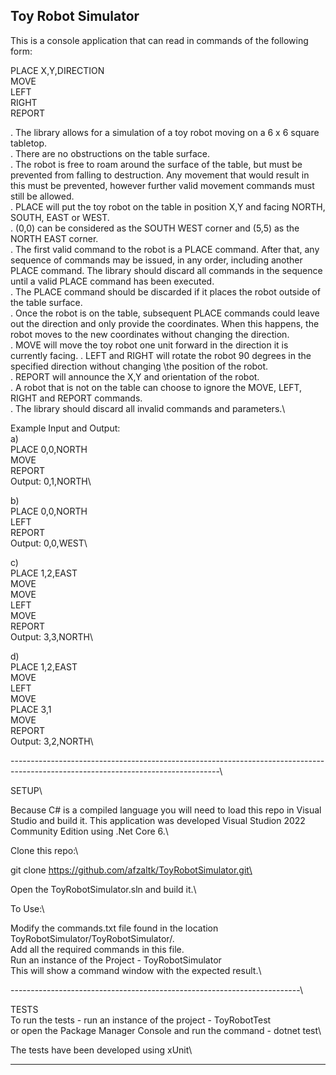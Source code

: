 Toy Robot Simulator
--------------------
This is a console application that can read in commands of the following form:

PLACE X,Y,DIRECTION\
MOVE\
LEFT\
RIGHT\
REPORT

. The library allows for a simulation of a toy robot moving on a 6 x 6 square tabletop.\
. There are no obstructions on the table surface.\
. The robot is free to roam around the surface of the table, but must be prevented from falling to destruction. Any movement that would result in this must be prevented, however further valid movement commands must still be allowed.\
. PLACE will put the toy robot on the table in position X,Y and facing NORTH, SOUTH, EAST or WEST.\
. (0,0) can be considered as the SOUTH WEST corner and (5,5) as the NORTH EAST corner.\
. The first valid command to the robot is a PLACE command. After that, any sequence of commands may be issued, in any order, including another PLACE command. The library should discard all commands in the sequence until a valid PLACE command has been executed.\
. The PLACE command should be discarded if it places the robot outside of the table surface.\
. Once the robot is on the table, subsequent PLACE commands could leave out the direction and only provide the coordinates. When this happens, the robot moves to the new coordinates without changing the direction.\
. MOVE will move the toy robot one unit forward in the direction it is currently facing.
. LEFT and RIGHT will rotate the robot 90 degrees in the specified direction without changing \the position of the robot.\
. REPORT will announce the X,Y and orientation of the robot.\
. A robot that is not on the table can choose to ignore the MOVE, LEFT, RIGHT and REPORT commands.\
. The library should discard all invalid commands and parameters.\

Example Input and Output:\
a)\
PLACE 0,0,NORTH\
MOVE\
REPORT\
Output: 0,1,NORTH\

b)\
PLACE 0,0,NORTH\
LEFT\
REPORT\
Output: 0,0,WEST\

c)\
PLACE 1,2,EAST\
MOVE\
MOVE\
LEFT\
MOVE\
REPORT\
Output: 3,3,NORTH\

d)\
PLACE 1,2,EAST\
MOVE\
LEFT\
MOVE\
PLACE 3,1\
MOVE\
REPORT\
Output: 3,2,NORTH\

----------------------------------------------------------------------------------------------------------------------------------\

SETUP\

Because C# is a compiled language you will need to load this repo in Visual Studio and build it. This application was developed Visual Studion 2022 Community Edition using .Net Core 6.\

Clone this repo:\

git clone https://github.com/afzaltk/ToyRobotSimulator.git\

Open the ToyRobotSimulator.sln and build it.\

To Use:\

Modify the commands.txt file found in the location ToyRobotSimulator/ToyRobotSimulator/.\
Add all the required commands in this file.\
Run an instance of the Project - ToyRobotSimulator \
This will show a command window with the expected result.\

------------------------------------------------------------------------\

TESTS\
To run the tests - run an instance of the project - ToyRobotTest\
or open the Package Manager Console and run the command - dotnet test\

The tests have been developed using xUnit\


-----------------------------------------------------------------------------
